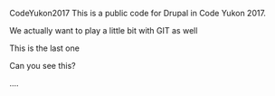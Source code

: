 CodeYukon2017
This is a public code for Drupal in Code Yukon 2017. 

We actually want to play a little bit with GIT as well

This is the last one

Can you see this?

....
